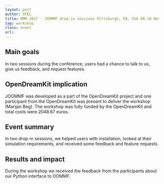 ```yaml
---
layout: post
author: XFEL
title: MMM 2017 - JOOMMF drop-in sessions Pittsburgh, PA, USA 06-10 November 2017
tag: workshop
class: event
url: 
---
```


## Main goals

 In two sessions during the conference, users had a chance to talk to us, give us feedback, and request features.

## OpenDreamKit implication

 JOOMMF was developed as a part of the OpenDreamKit project and one participant from the OpenDreamKit was present to deliver the workshop (Marijan Beg). The workshop was fully funded by the OpenDreamKit and total costs were 2048.67 euros.

## Event summary

 In two drop-in sessions, we helped users with installation, looked at their simulation requirements, and received some feedback and feature requests.

## Results and impact

 During the workshop we received the feedback from the participants about our Python interface to OOMMF.


